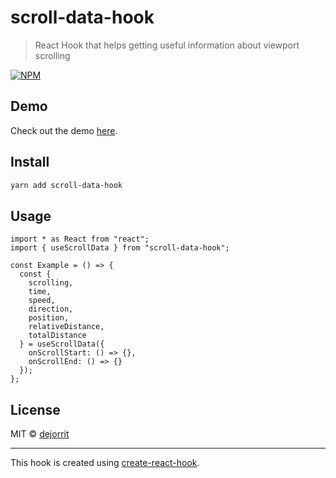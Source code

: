 # scroll-data-hook

> React Hook that helps getting useful information about viewport scrolling

[![NPM](https://img.shields.io/npm/v/scroll-data-hook.svg)](https://www.npmjs.com/package/scroll-data-hook)

## Demo

Check out the demo [here](https://dejorrit.github.io/scroll-data-hook/).

## Install

```bash
yarn add scroll-data-hook
```

## Usage

```tsx
import * as React from "react";
import { useScrollData } from "scroll-data-hook";

const Example = () => {
  const {
    scrolling,
    time,
    speed,
    direction,
    position,
    relativeDistance,
    totalDistance
  } = useScrollData({
    onScrollStart: () => {},
    onScrollEnd: () => {}
  });
};
```

## License

MIT © [dejorrit](https://github.com/dejorrit)

---

This hook is created using [create-react-hook](https://github.com/hermanya/create-react-hook).
